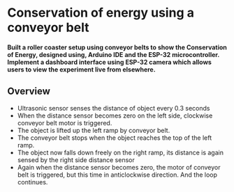 # Conservation of energy using a conveyor belt

#### Built a roller coaster setup using conveyor belts to show the Conservation of Energy, designed using, Arduino IDE and the ESP-32 microcontroller. Implement a dashboard interface using ESP-32 camera which allows users to view the experiment live from elsewhere.

## Overview

 
 
* Ultrasonic sensor senses the distance of object every 0.3 seconds
* When the distance sensor becomes zero on the left side, clockwise conveyor belt motor is triggered.
* The object is lifted up the left ramp by conveyor belt.
* The conveyor belt stops when the object reaches the top of the left ramp. 
* The object now falls down freely on the right ramp, its distance is again sensed by the right side distance sensor
* Again when the distance sensor becomes zero, the motor of conveyor belt is triggered, but this time in anticlockwise direction. And the loop continues.

